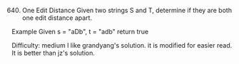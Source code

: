 640. One Edit Distance
Given two strings S and T, determine if they are both one edit distance apart.

Example
Given s = "aDb", t = "adb"
return true

Difficulty: medium
I like grandyang's solution. it is modified for easier read.
It is better than jz's solution.

